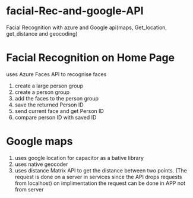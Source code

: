 # facial-Rec-and-google-API
Facial Recognition with azure and Google api(maps, Get_location, get_distance and geocoding)

# Facial Recognition on Home Page
uses Azure Faces API to recognise faces
1. create a large person group
2. create a person group
3. add the faces to the person group
4. save the returned Person ID
5. send current face and get Person ID
6. compare person ID with saved ID

# Google maps
1. uses google location for capacitor as a bative library
2. uses native geocoder
3. uses distance Matrix API to get the distance between two points.
   (The request is done on a server in services since the API drops requests from localhost)
   on implimentation the request can be done in APP not from server
